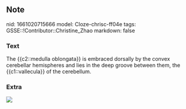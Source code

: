 ## Note
nid: 1661020715666
model: Cloze-chrisc-ff04e
tags: GSSE::!Contributor::Christine_Zhao
markdown: false

### Text
<div>
  <div>
    <div>
      <div>
        The {{c2::medulla oblongata}} is embraced dorsally by the
        convex cerebellar hemispheres and lies in the deep groove
        between them, the {{c1::vallecula}} of the cerebellum.
      </div>
    </div>
  </div>
</div>

### Extra
<img src="paste-a85c3685464ab657667879cfe5a0513719135c51.jpg">
